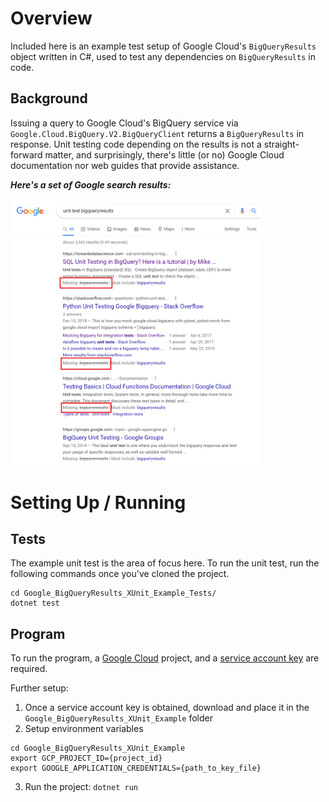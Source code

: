 # Overview
Included here is an example test setup of Google Cloud's `BigQueryResults` object written in C#, used to test any dependencies on `BigQueryResults` in code.

## Background
Issuing a query to Google Cloud's BigQuery service via `Google.Cloud.BigQuery.V2.BigQueryClient` returns a `BigQueryResults` in response. Unit testing code depending on the results is not a straight-forward matter, and surprisingly, there's little (or no) Google Cloud documentation nor web guides that provide assistance.

___Here's a set of Google search results:___

<img src="docs/BigQueryResults_Unit_Test_Google_Search.png" width="400px" />

# Setting Up / Running
## Tests
The example unit test is the area of focus here. To run the unit test, run the following commands once you've cloned the project.

```shell script
cd Google_BigQueryResults_XUnit_Example_Tests/
dotnet test
``` 

## Program
To run the program, a [Google Cloud](https://cloud.google.com/) project, and a [service account key](https://console.cloud.google.com/iam-admin/serviceaccounts) are required.

Further setup:
1. Once a service account key is obtained, download and place it in the `Google_BigQueryResults_XUnit_Example` folder
2. Setup environment variables

```shell script
cd Google_BigQueryResults_XUnit_Example
export GCP_PROJECT_ID={project_id}
export GOOGLE_APPLICATION_CREDENTIALS={path_to_key_file}
```

3. Run the project: `dotnet run`


